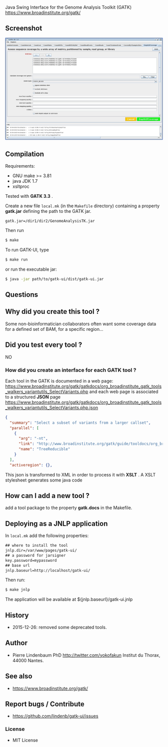 Java Swing Interface for the Genome Analysis Toolkit (GATK) https://www.broadinstitute.org/gatk/

## Screenshot

![Screenshot 1](doc/screenshot01.jpg)

## Compilation

Requirements:

   * GNU make >= 3.81
   * java JDK 1.7
   * xsltproc

Tested with **GATK 3.3** .

Create a new file `local.mk` (in the `Makefile` directory) containing a property **gatk.jar** defining the path to the GATK jar.

```make
gatk.jar=/dir1/dir2/GenomeAnalysisTK.jar
```

Then run 

```bash
$ make
```

To run GATK-UI, type

```bash
$ make run 
```

or run the executable jar:

```bash
$ java -jar path/to/gatk-ui/dist/gatk-ui.jar 
```


## Questions

## Why did you create this tool ?

Some non-bioinformatician collaborators often want some coverage data for a defined set of BAM, for a specific region...


## Did you test every tool ?

NO

### How did you create an interface for each GATK tool ?

Each tool in the GATK is documented in a web page: https://www.broadinstitute.org/gatk/gatkdocs/org_broadinstitute_gatk_tools_walkers_variantutils_SelectVariants.php and
each web page is associated to a structured **JSON** page https://www.broadinstitute.org/gatk/gatkdocs/org_broadinstitute_gatk_tools_walkers_variantutils_SelectVariants.php.json

```json
{
  "summary": "Select a subset of variants from a larger callset",
  "parallel": [
    {
      "arg": "-nt",
      "link": "http://www.broadinstitute.org/gatk/guide/tooldocs/org_broadinstitute_gatk_engine_CommandLineGATK.php#-nt",
      "name": "TreeReducible"
    }
  ],
  "activeregion": {},
```
This json is transformed to XML in order to process it with **XSLT** . A XSLT stylesheet generates some java code

## How can I add a new tool ?

add a tool package to the property **gatk.docs** in the Makefile.


## Deploying as a JNLP application

In `local.mk` add the following properties:

```make
## where to install the tool 
jnlp.dir=/var/www/pages/gatk-ui/
## a password for jarsigner
key.password=mypassword
## base url
jnlp.baseurl=http://localhost/gatk-ui/
```

Then run:

```bash
$ make jnlp
```

The application will be available at ${jnlp.baseurl}/gatk-ui.jnlp

## History

* 2015-12-26: removed some deprecated tools.


## Author

* Pierre Lindenbaum PhD http://twitter.com/yokofakun Institut du Thorax, 44000 Nantes.

## See also

  * https://www.broadinstitute.org/gatk/

## Report bugs / Contribute

  * https://github.com/lindenb/gatk-ui/issues

### License

  * MIT License



